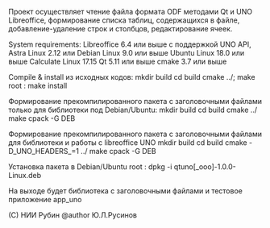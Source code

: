 Проект осуществляет чтение файла формата ODF методами Qt и UNO Libreoffice,
формирование списка таблиц, содержащихся в файле, добавление-удаление строк 
и столбцов, редактирование ячеек.

System requirements:
    Libreoffice 6.4 или выше с поддержкой UNO API,
    Astra Linux 2.12 или 
      Debian Linux 9.0 или выше
      Ubuntu Linux 18.0 или выше
      Calculate Linux 17.15
   Qt 5.11 или выше
   cmake 3.7 или выше

Compile & install из исходных кодов:
    mkdir build
    cd build
    cmake ../;
    make
    root : make install

Формирование прекомпилированного пакета с заголовочными файлами только для библиотеки под Debian/Ubuntu:
    mkdir build
    cd build
    cmake ../
    make
    cpack -G DEB

Формирование прекомпилированного пакета с заголовочными файлами для библиотеки и работы с libreoffice UNO
    mkdir build
    cd build
    cmake -D_UNO_HEADERS_=1 ../
    make
    cpack -G DEB

Установка пакета в Debian/Ubuntu
    root : dpkg -i qtuno[_ooo]-1.0.0-Linux.deb

На выходе будет библиотека c заголовочными файлами и тестовое приложение app_uno

(C) НИИ Рубин
@author
    Ю.Л.Русинов
